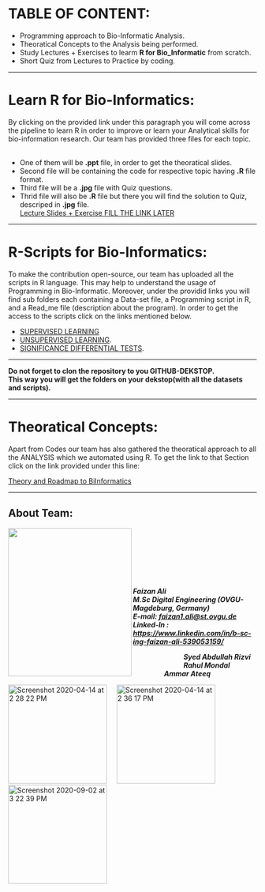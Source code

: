 # TABLE OF CONTENT:

* Programming approach to Bio-Informatic Analysis.
* Theoratical Concepts to the Analysis being performed.
* Study Lectures + Exercises to learm **R for Bio_Informatic** from scratch.
* Short Quiz from Lectures to Practice by coding.

***
# Learn R for Bio-Informatics:
By clicking on the provided link under this paragraph you will come across the pipeline to learn R in order to improve or learn your Analytical skills for bio-information research. Our team has provided three files for each topic.<br/>
<br/>

* One of them will be **.ppt** file, in order to get the theoratical slides. <br/>
* Second file will be containing the code for respective topic having **.R** file format. <br/> 
* Third file will be a **.jpg** file with Quiz questions. <br/>
* Thrid file will also be **.R** file but there you will find the solution to Quiz, descriped in **.jpg** file. <br/>
[Lecture Slides + Exercise FILL THE LINK LATER]()
***

# R-Scripts for Bio-Informatics:
To make the contribution open-source, our team has uploaded all the scripts in R language. This may help to understand the usage of Programming in Bio-Informatic. Moreover, under the providid links you will find sub folders each containing a Data-set file, a Programming script in R, and a Read_me file (description about the program). In order to get the access to the scripts click on the links mentioned below.
    
* [SUPERVISED LEARNING](https://github.com/Rizvix0/Statistical-Methods-and-Machine-Learning-in-R/tree/master/Supervised%20Learning)
* [UNSUPERVISED LEARNING](https://github.com/Rizvix0/Statistical-Methods-and-Machine-Learning-in-R/tree/master/Unsupervised%20Learning).
* [SIGNIFICANCE DIFFERENTIAL TESTS](https://github.com/Rizvix0/Statistical-Methods-and-Machine-Learning-in-R/tree/master/Significance%20Differential%20Tests).
  
 ***
 **Do not forget to clon the repository to you GITHUB-DEKSTOP.<br/> This way you will get the folders on your dekstop(with all the datasets and scripts).**
 
 ***
 
 
# Theoratical Concepts:

Apart from Codes our team has also gathered the theoratical approach to all the ANALYSIS which we automated using R. To get the link to that Section click on the link provided under this line: <br/>

[Theory and Roadmap to BiInformatics](https://github.com/Rizvix0/DE_Project_MetaProtStat/wiki)

***

## About Team:
<a href="url"><img src="https://user-images.githubusercontent.com/49519053/98467030-6fa78e00-21d3-11eb-95f5-86759cf1863b.jpg" align="left" height="300" width="250" ></a>  <br/> <br/>
<br/>
<br/>
<br/>
<br/>
<br/>
 ***Faizan Ali*** <br/>
***M.Sc Digital Engineering (OVGU-Magdeburg, Germany)*** <br/>
***E-mail: faizan1.ali@st.ovgu.de*** <br/>
***Linked-In : https://www.linkedin.com/in/b-sc-ing-faizan-ali-539053159/***









&nbsp; &nbsp; &nbsp; &nbsp; &nbsp; &nbsp; &nbsp; &nbsp; &nbsp; &nbsp;  &nbsp; &nbsp; &nbsp; ***Syed Abdullah Rizvi*** &nbsp; &nbsp; &nbsp; &nbsp; &nbsp; &nbsp; &nbsp; &nbsp; &nbsp; &nbsp; &nbsp; &nbsp; &nbsp; &nbsp;  ***Rahul Mondal***  &nbsp; &nbsp; &nbsp; &nbsp; &nbsp; &nbsp; &nbsp; &nbsp; &nbsp; &nbsp; &nbsp; &nbsp; &nbsp; &nbsp;  ***Ammar Ateeq***

<img width="200" alt="Screenshot 2020-04-14 at 2 28 22 PM" src="https://user-images.githubusercontent.com/49519053/79225204-ae06e580-7e5c-11ea-993f-df6123d18d9c.png"> &nbsp; &nbsp;
<img width="200" alt="Screenshot 2020-04-14 at 2 36 17 PM" src="https://user-images.githubusercontent.com/49519053/79225642-561cae80-7e5d-11ea-9e87-4c2aa3dcec51.png"> &nbsp; &nbsp;
<img width="200" alt="Screenshot 2020-09-02 at 3 22 39 PM" src="https://user-images.githubusercontent.com/49519053/91989028-4d574700-ed30-11ea-9715-d3817b6b00b5.png">
